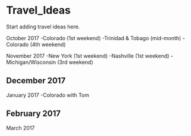 # Travel_Ideas

Start adding travel ideas here.

October 2017
-Colorado (1st weekend)
-Trinidad & Tobago (mid-month)
-Colorado (4th weekend)

November 2017
-New York (1st weekend)
-Nashville (1st weekend)
-Michigan/Wisconsin (3rd weekend)

December 2017
-

January 2017
-Colorado with Tom

February 2017
-

March 2017
